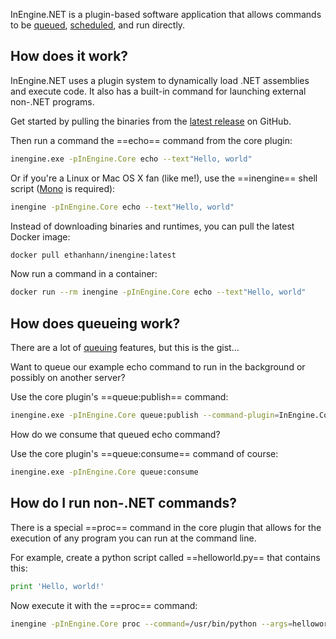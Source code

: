 InEngine.NET is a plugin-based software application that allows commands to be [queued](queuing), [scheduled](scheduling), and run directly.

## How does it work?

InEngine.NET uses a plugin system to dynamically load .NET assemblies and execute code. 
It also has a built-in command for launching external non-.NET programs.

Get started by pulling the binaries from the [latest release](https://github.com/InEngine-NET/InEngine.NET/releases) on GitHub.

Then run a command the ==echo== command from the core plugin:

```bash
inengine.exe -pInEngine.Core echo --text"Hello, world"
```
Or if you're a Linux or Mac OS X fan (like me!), use the ==inengine== shell script ([Mono](http://www.mono-project.com/download/) is required):

```bash
inengine -pInEngine.Core echo --text"Hello, world"
```

Instead of downloading binaries and runtimes, you can pull the latest Docker image:

```bash
docker pull ethanhann/inengine:latest
```

Now run a command in a container:

```bash
docker run --rm inengine -pInEngine.Core echo --text"Hello, world"
``` 

## How does queueing work?

There are a lot of [queuing](queuing) features, but this is the gist...

Want to queue our example echo command to run in the background or possibly on another server?

Use the core plugin's ==queue:publish== command:

```bash
inengine.exe -pInEngine.Core queue:publish --command-plugin=InEngine.Core.dll --command-verb=echo --args "text=Hello, world"
``` 

How do we consume that queued echo command?

Use the core plugin's ==queue:consume== command of course:

```bash
inengine.exe -pInEngine.Core queue:consume
``` 

## How do I run non-.NET commands?

There is a special ==proc== command in the core plugin that allows for the execution of any program you can run at the command line. 

For example, create a python script called ==helloworld.py== that contains this:

```python
print 'Hello, world!'
```

Now execute it with the ==proc== command:

```bash
inengine -pInEngine.Core proc --command=/usr/bin/python --args=helloworld.py
```
